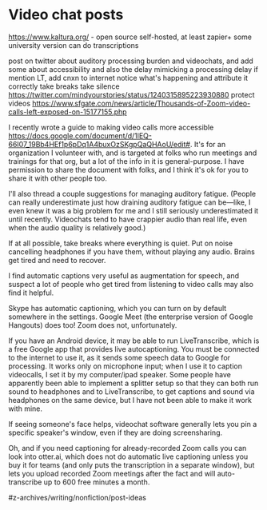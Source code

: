 # Video chat posts
https://www.kaltura.org/ - open source self-hosted, at least zapier+ some university version can do transcriptions


post on twitter about auditory processing burden and videochats, and add some about accessibility
and also the delay mimicking a processing delay
if mention LT, add cnxn to internet
notice what's happening and attribute it correctly
take breaks
take silence
https://twitter.com/mindyourstories/status/1240315895223930880
protect videos https://www.sfgate.com/news/article/Thousands-of-Zoom-video-calls-left-exposed-on-15177155.php



I recently wrote a guide to making video calls more accessible https://docs.google.com/document/d/1lEQ-66I07_19Bb4HEf1p6pDq1A4buxOzSKgpQaQHAoU/edit#. It's for an organization I volunteer with, and is targeted at folks who run meetings and trainings for that org, but a lot of the info in it is general-purpose. I have permission to share the document with folks, and I think it's ok for you to share it with other people too.

I'll also thread a couple suggestions for managing auditory fatigue. (People can really underestimate just how draining auditory fatigue can be—like, I even knew it was a big problem for me and I still seriously underestimated it until recently. Videochats tend to have crappier audio than real life, even when the audio quality is relatively good.)

If at all possible, take breaks where everything is quiet. Put on noise cancelling headphones if you have them, without playing any audio. Brains get tired and need to recover.

I find automatic captions very useful as augmentation for speech, and suspect a lot of people who get tired from listening to video calls may also find it helpful.

Skype has automatic captioning, which you can turn on by default somewhere in the settings. Google Meet (the enterprise version of Google Hangouts) does too! Zoom does not, unfortunately. 

If you have an Android device, it may be able to run LiveTranscribe, which is a free Google app that provides live autocaptioning. You must be connected to the internet to use it, as it sends some speech data to Google for processing. It works only on microphone input; when I use it to caption videocalls, I set it by my computer/ipad speaker. Some people have apparently been able to implement a splitter setup so that they can both run sound to headphones and to LiveTranscribe, to get captions and sound via headphones on the same device, but I have not been able to make it work with mine.

If seeing someone's face helps, videochat software generally lets you pin a specific speaker's window, even if they are doing screensharing. 

Oh, and if you need captioning for already-recorded Zoom calls you can look into otter.ai, which does not do automatic live captioning unless you buy it for teams (and only puts the transcription in a separate window), but lets you upload recorded Zoom meetings after the fact and will auto-transcribe up to 600 free minutes a month.

#z-archives/writing/nonfiction/post-ideas